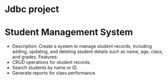 # Jdbc project
# Student Management System
* Description: Create a system to manage student records, including adding, updating, and deleting student details such as name, age, class, and grades.
Features:
* CRUD operations for student records.
* Search students by name or ID.
* Generate reports for class performance.

